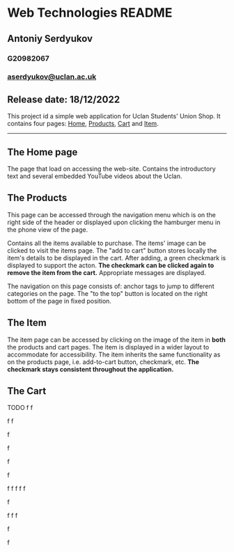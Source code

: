 # Web Technologies README
## Antoniy Serdyukov
### G20982067
### aserdyukov@uclan.ac.uk
## Release date: 18/12/2022 
This project id a simple web application for Uclan Students' Union Shop.
It contains four pages: [Home](#the-home-page), [Products](#the-products), [Cart](#the-cart) and [Item](#the-item).

----

## The Home page
The page that load on accessing the web-site. Contains the introductory text 
and several embedded YouTube videos about the Uclan.


## The Products

This page can be accessed through the navigation menu which is on the right side 
of the header or displayed upon clicking the hamburger menu in the phone view
of the page.

Contains all the items available to purchase. The items' image can be clicked 
to visit the items page. The "add to cart" button stores locally the item's details
to be displayed in the cart. After adding, a green checkmark is displayed to 
support the acton. **The checkmark can be clicked again to remove the item from the 
cart.** Appropriate messages are displayed.

The navigation on this page consists of: anchor tags to jump to different categories
on the page. The "to the top" button is located on the right bottom of the page in
fixed position.

## The Item

The item page can be accessed by clicking on the image of the item in **both** the
products and cart pages. The item is displayed in a wider layout to accommodate for
accessibility. The item inherits the same functionality as on the products page, i.e. 
add-to-cart button, checkmark, etc. **The checkmark stays consistent throughout the application.**





## The Cart

TODO
f
f

f
f

f

f


f


f

f
f
f
f
f



f


f
f
f



f


f